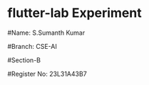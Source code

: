 # flutter-lab Experiment

#Name: S.Sumanth Kumar

#Branch: CSE-AI

#Section-B

#Register No: 23L31A43B7

